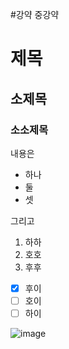 #강약 중강약
# 제목
## 소제목
### 소소제목

내용은
- 하나
- 둘
- 셋

그리고
1. 하하
2. 호호
3. 후후

- [x] 후이
- [ ] 호이
- [ ] 하이

![image](https://github.com/user-attachments/assets/954544c3-0489-49be-a3e6-400e82a2cd54)

